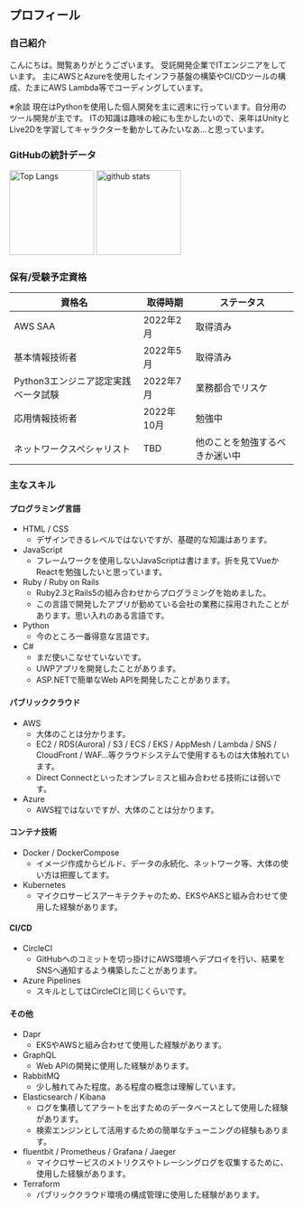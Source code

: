 ## プロフィール
### 自己紹介
こんにちは。閲覧ありがとうございます。
受託開発企業でITエンジニアをしています。
主にAWSとAzureを使用したインフラ基盤の構築やCI/CDツールの構成、たまにAWS Lambda等でコーディングしています。

※余談
現在はPythonを使用した個人開発を主に週末に行っています。自分用のツール開発が主です。
ITの知識は趣味の絵にも生かしたいので、来年はUnityとLive2Dを学習してキャラクターを動かしてみたいなあ…と思っています。

### GitHubの統計データ
<p align="left">
  <img alt="Top Langs" height="150px" src="https://github-readme-stats.vercel.app/api/top-langs/?username=Souritz&layout=compact&show_icons=true&theme=vue" />
  <img alt="github stats" height="150px" src="https://github-readme-stats.vercel.app/api?username=Souritz&count_private=true&show_icons=true&theme=vue" />
</p>

### 保有/受験予定資格
|資格名|取得時期|ステータス|
|------|------|------|
|AWS SAA|2022年2月|取得済み|
|基本情報技術者|2022年5月|取得済み|
|Python3エンジニア認定実践ベータ試験|2022年7月|業務都合でリスケ|
|応用情報技術者|2022年10月|勉強中|
|ネットワークスペシャリスト|TBD|他のことを勉強するべきか迷い中|

### 主なスキル
#### プログラミング言語
- HTML / CSS
  - デザインできるレベルではないですが、基礎的な知識はあります。
- JavaScript
  - フレームワークを使用しないJavaScriptは書けます。折を見てVueかReactを勉強したいと思っています。
- Ruby / Ruby on Rails
  - Ruby2.3とRails5の組み合わせからプログラミングを始めました。
  - この言語で開発したアプリが勤めている会社の業務に採用されたことがあります。思い入れのある言語です。
- Python
  - 今のところ一番得意な言語です。
- C#
  - まだ使いこなせていないです。
  - UWPアプリを開発したことがあります。
  - ASP.NETで簡単なWeb APIを開発したことがあります。

#### パブリッククラウド
- AWS
  - 大体のことは分かります。
  - EC2 / RDS(Aurora) / S3 / ECS / EKS / AppMesh / Lambda / SNS / CloudFront / WAF…等クラウドシステムで使用するものは大体触れています。
  - Direct Connectといったオンプレミスと組み合わせる技術には弱いです。
- Azure
  - AWS程ではないですが、大体のことは分かります。

#### コンテナ技術
- Docker / DockerCompose
  - イメージ作成からビルド、データの永続化、ネットワーク等、大体の使い方は把握してます。
- Kubernetes
  - マイクロサービスアーキテクチャのため、EKSやAKSと組み合わせて使用した経験があります。

#### CI/CD
- CircleCI
  - GitHubへのコミットを切っ掛けにAWS環境へデプロイを行い、結果をSNSへ通知するよう構築したことがあります。
- Azure Pipelines
  - スキルとしてはCircleCIと同じくらいです。

#### その他
- Dapr
  - EKSやAWSと組み合わせて使用した経験があります。
- GraphQL
  - Web APIの開発に使用した経験があります。
- RabbitMQ
  - 少し触れてみた程度。ある程度の概念は理解しています。
- Elasticsearch / Kibana
  - ログを集積してアラートを出すためのデータベースとして使用した経験があります。
  - 検索エンジンとして活用するための簡単なチューニングの経験もあります。
- fluentbit / Prometheus / Grafana / Jaeger
  - マイクロサービスのメトリクスやトレーシングログを収集するために、使用した経験があります。
- Terraform
  - パブリッククラウド環境の構成管理に使用した経験があります。
